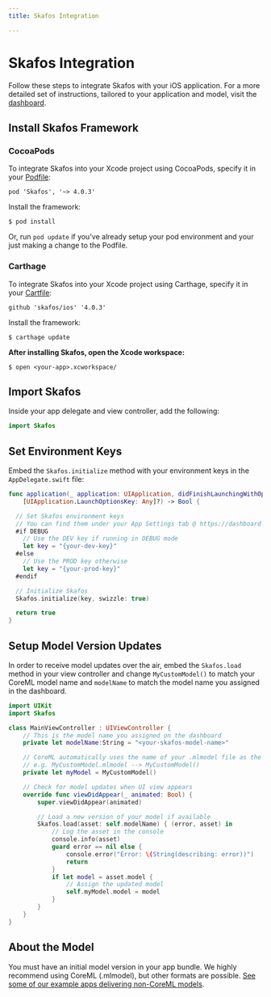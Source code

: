 ```yaml
---
title: Skafos Integration

---
```

# Skafos Integration
Follow these steps to integrate Skafos with your iOS application. For a more detailed set of instructions,
tailored to your application and model, visit the [dashboard](https://dashboard.skafos.ai).

## Install Skafos Framework

### CocoaPods
To integrate Skafos into your Xcode project using CocoaPods, specify it in your [Podfile](https://guides.cocoapods.org/syntax/podfile.html):
```
pod 'Skafos', '~> 4.0.3'
```

Install the framework:
```
$ pod install
```
Or, run `pod update` if you've already setup your pod environment and your just making a change to the Podfile.

### Carthage
To integrate Skafos into your Xcode project using Carthage, specify it in your [Cartfile](https://github.com/Carthage/Carthage/blob/master/Documentation/Artifacts.md#cartfile):
```
github 'skafos/ios' '4.0.3'
```

Install the framework:
```
$ carthage update
```

**After installing Skafos, open the Xcode workspace:**
```
$ open <your-app>.xcworkspace/
```

## Import Skafos
Inside your app delegate and view controller, add the following:

```swift
import Skafos
```

## Set Environment Keys
Embed the `Skafos.initialize` method with your environment keys in the `AppDelegate.swift` file:

```swift
func application(_ application: UIApplication, didFinishLaunchingWithOptions launchOptions:
    [UIApplication.LaunchOptionsKey: Any]?) -> Bool {

  // Set Skafos environment keys
  // You can find them under your App Settings tab @ https://dashboard.skafos.ai
  #if DEBUG
    // Use the DEV key if running in DEBUG mode
    let key = "{your-dev-key}"
  #else
    // Use the PROD key otherwise
    let key = "{your-prod-key}"
  #endif

  // Initialize Skafos
  Skafos.initialize(key, swizzle: true)

  return true
}
```

## Setup Model Version Updates
In order to receive model updates over the air, embed the `Skafos.load` method in your
view controller and change `MyCustomModel()` to match your CoreML model name and `modelName` to
match the model name you assigned in the dashboard.

```swift
import UIKit
import Skafos

class MainViewController : UIViewController {
    // This is the model name you assigned on the dashboard
    private let modelName:String = "<your-skafos-model-name>"

    // CoreML automatically uses the name of your .mlmodel file as the class name
    // e.g. MyCustomModel.mlmodel --> MyCustomModel()
    private let myModel = MyCustomModel()

    // Check for model updates when UI view appears
    override func viewDidAppear(_ animated: Bool) {
        super.viewDidAppear(animated)

        // Load a new version of your model if available
        Skafos.load(asset: self.modelName) { (error, asset) in
            // Log the asset in the console
            console.info(asset)
            guard error == nil else {
                console.error("Error: \(String(describing: error))")
                return
            }
            if let model = asset.model {
                // Assign the updated model
                self.myModel.model = model
            }
        }
    }
}
```

## About the Model
You must have an initial model version in your app bundle. We highly recommend using CoreML (.mlmodel),
but other formats are possible. [See some of our example apps delivering non-CoreML models](https://github.com/skafos/example-ml-apps).
